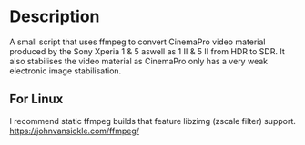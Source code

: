 # Description

A small script that uses ffmpeg to convert CinemaPro video material produced by the Sony Xperia 1 & 5 aswell as 1 II & 5 II from HDR to SDR. It also stabilises the video material as CinemaPro only has a very weak electronic image stabilisation.  

## For Linux

I recommend static ffmpeg builds that feature libzimg (zscale filter) support.
https://johnvansickle.com/ffmpeg/
